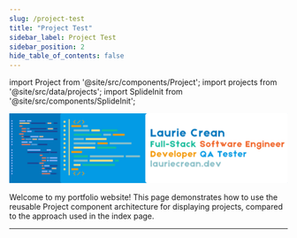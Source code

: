 ```yaml
---
slug: /project-test
title: "Project Test"
sidebar_label: Project Test
sidebar_position: 2
hide_table_of_contents: false
---
```


import Project from '@site/src/components/Project';
import projects from '@site/src/data/projects';
import SplideInit from '@site/src/components/SplideInit';

<img src="/docs/banner.png" alt="banner" />

Welcome to my portfolio website! This page demonstrates how to use the reusable Project component architecture for displaying projects, compared to the approach used in the index page.

***

<Project projectData={projects.odyssey} />

<Project projectData={projects.coachmatrix} />

<Project projectData={projects.steamreport} />

<Project projectData={projects.buffalo} />

<Project projectData={projects.lauriecrean} />

<Project projectData={projects.hoverboard} />

<Project projectData={projects.crocodilekingdom} />

<SplideInit />